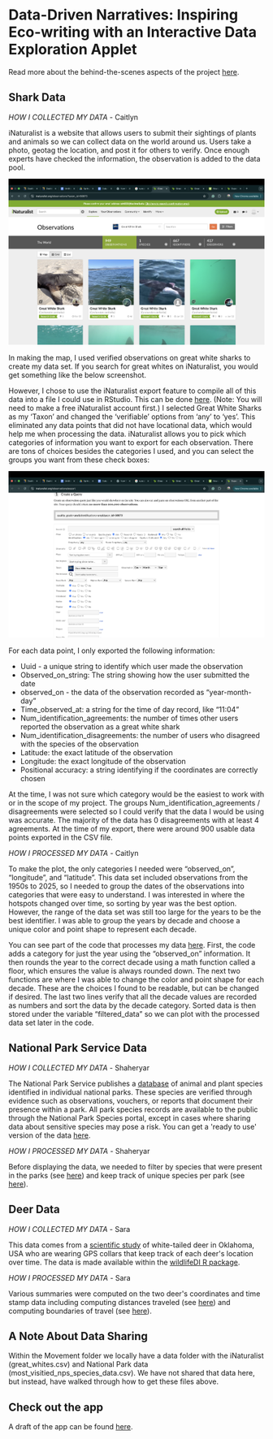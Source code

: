# Data-Driven Narratives: Inspiring Eco-writing with an Interactive Data Exploration Applet

Read more about the behind-the-scenes aspects of the project [here](https://datascience.scholar.bucknell.edu/2025/05/27/bridging-data-and-storytelling-behind-the-scenes-of-the-eco-writing-apps/). 

## Shark Data

*HOW I COLLECTED MY DATA* - Caitlyn

iNaturalist is a website that allows users to submit their sightings of plants and animals so we can collect data on the world around us. Users take a photo, geotag the location, and post it for others to verify. Once enough experts have checked the information, the observation is added to the data pool.

![](https://github.com/sastoudt/movement_data_prompts/blob/main/screenshots/inat-screenshot.png)

In making the map, I used verified observations on great white sharks to create my data set. If you search for great whites on iNaturalist, you would get something like the below screenshot.

However, I chose to use the iNaturalist export feature to compile all of this data into a file I could use in RStudio. This can be done [here](https://www.inaturalist.org/observations/export). (Note: You will need to make a free iNaturalist account first.) I selected Great White Sharks as my ‘Taxon’ and changed the ‘verifiable’ options from ‘any’ to ‘yes’. This eliminated any data points that did not have locational data, which would help me when processing the data. iNaturalist allows you to pick which categories of information you want to export for each observation. There are tons of choices besides the categories I used, and you can select the groups you want from these check boxes:

![](https://github.com/sastoudt/movement_data_prompts/blob/main/screenshots/inat-query.png)


For each data point, I only exported the following information:

- Uuid - a unique string to identify which user made the observation
- Observed_on_string: The string showing how the user submitted the date
- observed_on - the data of the observation recorded as “year-month-day”
- Time_observed_at: a string for the time of day record, like “11:04”
- Num_identification_agreements: the number of times other users reported the observation as a great white shark
- Num_identification_disagreements: the number of users who disagreed with the species of the observation
- Latitude: the exact latitude of the observation
- Longitude: the exact longitude of the observation
- Positional accuracy: a string identifying if the coordinates are correctly chosen

At the time, I was not sure which category would be the easiest to work with or in the scope of my project. The groups Num_identification_agreements / disagreements were selected so I could verify that the data I would be using was accurate. The majority of the data has 0 disagreements with at least 4 agreements. At the time of my export, there were around 900 usable data points exported in the CSV file.

*HOW I PROCESSED MY DATA* - Caitlyn

To make the plot, the only categories I needed were “observed_on”, “longitude”, and “latitude”. This data set included observations from the 1950s to 2025, so I needed to group the dates of the observations into categories that were easy to understand.  I was interested in where the hotspots changed over time, so sorting by year was the best option. However, the range of the data set was still too large for the years to be the best identifier.  I was able to group the years by decade and choose a unique color and point shape to represent each decade.

You can see part of the code that processes my data [here](https://github.com/sastoudt/movement_data_prompts/blob/cfab4f9358ad3e323ee799bf6da78394f33b0c8f/Movement/server.R#L266). First, the code adds a category for just the year using the “observed_on” information. It then rounds the year to the correct decade using a math function called a floor, which ensures the value is always rounded down. The next two functions are where I was able to change the color and point shape for each decade. These are the choices I found to be readable, but can be changed if desired. The last two lines verify that all the decade values are recorded as numbers and sort the data by the decade category. Sorted data is then stored under the variable “filtered_data” so we can plot with the processed data set later in the code.

## National Park Service Data

*HOW I COLLECTED MY DATA* - Shaheryar

The National Park Service publishes a [database](https://irma.nps.gov/NPSpecies/Search/Advanced) of animal and plant species identified in individual national parks. These species are verified through evidence such as observations, vouchers, or reports that document their presence within a park. All park species records are available to the public through the National Park Species portal, except in cases where sharing data about sensitive species may pose a risk. You can get a 'ready to use' version of the data [here](https://www.kaggle.com/datasets/umerhaddii/national-park-species-dataset).


*HOW I PROCESSED MY DATA* - Shaheryar

Before displaying the data, we needed to filter by species that were present in the parks (see [here](https://github.com/sastoudt/movement_data_prompts/blob/cfab4f9358ad3e323ee799bf6da78394f33b0c8f/Movement/server.R#L64)) and keep track of unique species per park (see [here](https://github.com/sastoudt/movement_data_prompts/blob/cfab4f9358ad3e323ee799bf6da78394f33b0c8f/Movement/server.R#L240)).


## Deer Data 

*HOW I COLLECTED MY DATA* - Sara

This data comes from a [scientific study](https://besjournals.onlinelibrary.wiley.com/doi/full/10.1111/1365-2656.12198) of white-tailed deer in Oklahoma, USA who are wearing GPS collars that keep track of each deer's location over time. The data is made  available within the [wildlifeDI R package](https://github.com/jedalong/wildlifeDI).
          
*HOW I PROCESSED MY DATA* - Sara

Various summaries were computed on the two deer's coordinates and time stamp data including computing distances traveled (see [here](https://github.com/sastoudt/movement_data_prompts/blob/cfab4f9358ad3e323ee799bf6da78394f33b0c8f/Movement/server.R#L99)) and computing boundaries of travel (see [here](https://github.com/sastoudt/movement_data_prompts/blob/cfab4f9358ad3e323ee799bf6da78394f33b0c8f/Movement/server.R#L134)).

## A Note About Data Sharing

Within the Movement folder we locally have a data folder with the iNaturalist (great_whites.csv) and National Park data (most_visitied_nps_species_data.csv). We have not shared that data here, but instead, have walked through how to get these files above.

## Check out the app

A draft of the app can be found [here]([https://sara-stoudt.shinyapps.io/movement/](https://sastoudt.shinyapps.io/eco_data_driven_detail/)). 
